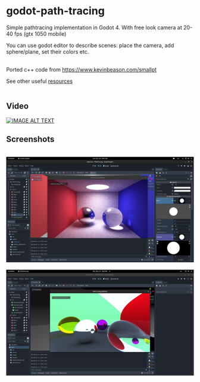# godot-path-tracing

Simple pathtracing implementation in Godot 4. With free look camera at 20-40 fps (gtx 1050 mobile)

You can use godot editor to describe scenes: place the camera, add sphere/plane, set their colors etc.
<br/><br/>

Ported c++ code from https://www.kevinbeason.com/smallpt

See other useful [resources](resources.md)
<br/><br/>

## Video

[![IMAGE ALT TEXT](http://img.youtube.com/vi/6A572N_bS_I/0.jpg)](http://www.youtube.com/watch?v=6A572N_bS_I "Path-tracing showcase Godot 4")

## Screenshots
<br/>

<img src="screenshots/main.png">
<br/><br/>

<img src="screenshots/scene2.png">


